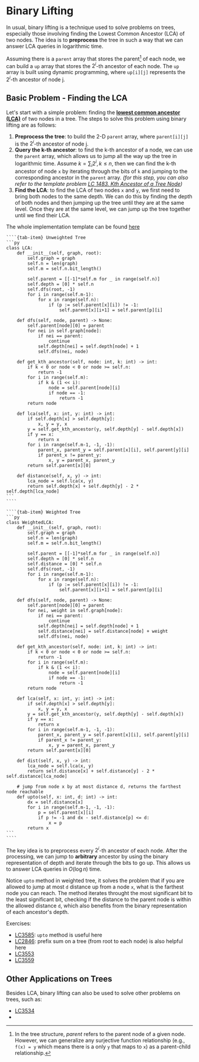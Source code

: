 # Binary Lifting

In usual, binary lifting is a technique used to solve problems on trees, especially those involving finding the Lowest Common Ancestor (LCA) of two nodes. The idea is to **preprocess** the tree in such a way that we can answer LCA queries in logarithmic time.

Assuming there is a `parent` array that stores the parent[^1] of each node, we can build a `up` array that stores the $2^i$-th ancestor of each node. The `up` array is built using dynamic programming, where `up[i][j]` represents the $2^i$-th ancestor of node j.

[^1]: In the tree structure, *parent* refers to the parent node of a given node. However, we can generalize any surjective function relationship (e.g., `f(x) = y` which means there is a only `y` that maps to `x`) as a parent-child relationship. 

## Basic Problem - Finding the LCA

Let's start with a simple problem: finding the [**lowest common ancestor (LCA)**](https://en.wikipedia.org/wiki/Lowest_common_ancestor) of two nodes in a tree. The steps to solve this problem using binary lifting are as follows:

1. **Preprocess the tree**: to build the 2-D `parent` array, where `parent[i][j]` is the $2^i$-th ancestor of node j.
2. **Query the k-th ancestor**: to find the k-th ancestor of a node, we can use the `parent` array, which allows us to jump all the way up the tree in logarithmic time. Assume $k = \sum_{i} {2^i}, k \leq n$, then we can find the k-th ancestor of node `x` by iterating through the bits of `k` and jumping to the corresponding ancestor in the `parent` array.  *(for this step, you can also refer to the template problem [LC 1483. Kth Ancestor of a Tree Node](https://leetcode.com/problems/kth-ancestor-of-a-tree-node/))*
3. **Find the LCA**: to find the LCA of two nodes `x` and `y`, we first need to bring both nodes to the same depth. We can do this by finding the depth of both nodes and then jumping up the tree until they are at the same level. Once they are at the same level, we can jump up the tree together until we find their LCA.

The whole implementation template can be found [here](https://github.com/li-xin-yi/lctemplates/blob/main/lctemplates/LCA.py)

`````{tab-set}
````{tab-item} Unweighted Tree
```py
class LCA:
    def __init__(self, graph, root):
        self.graph = graph
        self.n = len(graph)
        self.m = self.n.bit_length()
        
        self.parent = [[-1]*self.m for _ in range(self.n)]
        self.depth = [0] * self.n
        self.dfs(root, -1)
        for i in range(self.m-1):
            for x in range(self.n):
                if (p := self.parent[x][i]) != -1:
                    self.parent[x][i+1] = self.parent[p][i]

    def dfs(self, node, parent) -> None:
        self.parent[node][0] = parent
        for nei in self.graph[node]:
            if nei == parent:
                continue
            self.depth[nei] = self.depth[node] + 1
            self.dfs(nei, node)
    
    def get_kth_ancestor(self, node: int, k: int) -> int:
        if k < 0 or node < 0 or node >= self.n:
            return -1
        for i in range(self.m):
            if k & (1 << i):
                node = self.parent[node][i]
                if node == -1:
                    return -1
        return node
    
    def lca(self, x: int, y: int) -> int:
        if self.depth[x] > self.depth[y]:
            x, y = y, x
        y = self.get_kth_ancestor(y, self.depth[y] - self.depth[x])
        if y == x:
            return x
        for i in range(self.m-1, -1, -1):
            parent_x, parent_y = self.parent[x][i], self.parent[y][i]
            if parent_x != parent_y:
                x, y = parent_x, parent_y
        return self.parent[x][0]
    
    def distance(self, x, y) -> int:
        lca_node = self.lca(x, y)
        return self.depth[x] + self.depth[y] - 2 * self.depth[lca_node]
```
````

````{tab-item} Weighted Tree
```py
class WeightedLCA:
    def __init__(self, graph, root):
        self.graph = graph
        self.n = len(graph)
        self.m = self.n.bit_length()
        
        self.parent = [[-1]*self.m for _ in range(self.n)]
        self.depth = [0] * self.n
        self.distance = [0] * self.n
        self.dfs(root, -1)
        for i in range(self.m-1):
            for x in range(self.n):
                if (p := self.parent[x][i]) != -1:
                    self.parent[x][i+1] = self.parent[p][i]

    def dfs(self, node, parent) -> None:
        self.parent[node][0] = parent
        for nei, weight in self.graph[node]:
            if nei == parent:
                continue
            self.depth[nei] = self.depth[node] + 1
            self.distance[nei] = self.distance[node] + weight
            self.dfs(nei, node)
    
    def get_kth_ancestor(self, node: int, k: int) -> int:
        if k < 0 or node < 0 or node >= self.n:
            return -1
        for i in range(self.m):
            if k & (1 << i):
                node = self.parent[node][i]
                if node == -1:
                    return -1
        return node
    
    def lca(self, x: int, y: int) -> int:
        if self.depth[x] > self.depth[y]:
            x, y = y, x
        y = self.get_kth_ancestor(y, self.depth[y] - self.depth[x])
        if y == x:
            return x
        for i in range(self.m-1, -1, -1):
            parent_x, parent_y = self.parent[x][i], self.parent[y][i]
            if parent_x != parent_y:
                x, y = parent_x, parent_y
        return self.parent[x][0]
    
    def dist(self, x, y) -> int:
        lca_node = self.lca(x, y)
        return self.distance[x] + self.distance[y] - 2 * self.distance[lca_node]
    
    # jump from node x by at most distance d, returns the farthest node reachable
    def upto(self, x: int, d: int) -> int:
        dx = self.distance[x]
        for i in range(self.m-1, -1, -1):
            p = self.parent[x][i]
            if p != -1 and dx - self.distance[p] <= d:
                x = p
        return x
```
````
`````

The key idea is to preprocess every $2^i$-th ancestor of each node. After the processing, we can jump to **arbitrary** ancestor by using the binary representation of depth and iterate through the bits to go up. This allows us to answer LCA queries in $O(\log n)$ time. 

Notice `upto` method in weighted tree, it solves the problem that if you are allowed to jump at most `d` distance up from a node `x`, what is the farthest node you can reach. The method iterates throught the most significant bit to the least significant bit, checking if the distance to the parent node is within the allowed distance `d`, which also benefits from the binary representation of each ancestor's depth.

Exercises:

- [LC3585](https://leetcode.com/problems/find-weighted-median-node-in-tree/): `upto` method is useful here
- [LC2846](https://leetcode.com/problems/minimum-edge-weight-equilibrium-queries-in-a-tree/description/): prefix sum on a tree (from root to each node) is also helpful here
- [LC3553](https://leetcode.com/problems/minimum-weighted-subgraph-with-the-required-paths-ii/description/)
- [LC3559](https://leetcode.com/problems/number-of-ways-to-assign-edge-weights-ii/description/)

## Other Applications on Trees

Besides LCA, binary lifting can also be used to solve other problems on trees, such as:

- [LC3534](https://leetcode.com/problems/path-existence-queries-in-a-graph-ii/description/)
- 